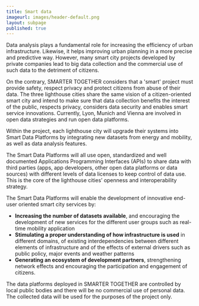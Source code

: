 ```yaml
---
title: Smart data
imageurl: images/header-default.png
layout: subpage
published: true
---
```

Data analysis plays a fundamental role for increasing the efficiency of urban infrastructure. Likewise, it helps improving urban planning in a more precise and predictive way. However, many smart city projects developed by private companies lead to big data collection and the commercial use of such data to the detriment of citizens.

On the contrary, SMARTER TOGETHER considers that a 'smart' project must provide safety, respect privacy and protect citizens from abuse of their data. The three lighthouse cities share the same vision of a citizen-oriented smart city and intend to make sure that data collection benefits the interest of the public, respects privacy, considers data security and enables smart service innovations. Currently, Lyon, Munich and Vienna are involved in open data strategies and run open data platforms.

Within the project, each lighthouse city will upgrade their systems into Smart Data Platforms by integrating new datasets from energy and mobility, as well as data analysis features.

The Smart Data Platforms will all use open, standardized and well documented Applications Programming Interfaces (APIs) to share data with third parties (apps, app developers, other open data platforms or data sources) with different levels of data licenses to keep control of data use. This is the core of the lighthouse cities’ openness and interoperability strategy.

The Smart Data Platforms will enable the development of innovative end-user oriented smart city services by:

* **Increasing the number of datasets available**, and encouraging the development of new services for the different user groups such as real-time mobility application
* **Stimulating a proper understanding of how infrastructure is used** in different domains, of existing interdependencies between different elements of infrastructure and of the effects of external drivers such as public policy, major events and weather patterns
* **Generating an ecosystem of development partners**, strengthening network effects and encouraging the participation and engagement of citizens.

The data platforms deployed in SMARTER TOGETHER are controlled by local public bodies and there will be no commercial use of personal data. The collected data will be used for the purposes of the project only.

